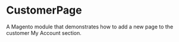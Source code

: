 CustomerPage
============

A Magento module that demonstrates how to add a new page to the customer My Account section.
